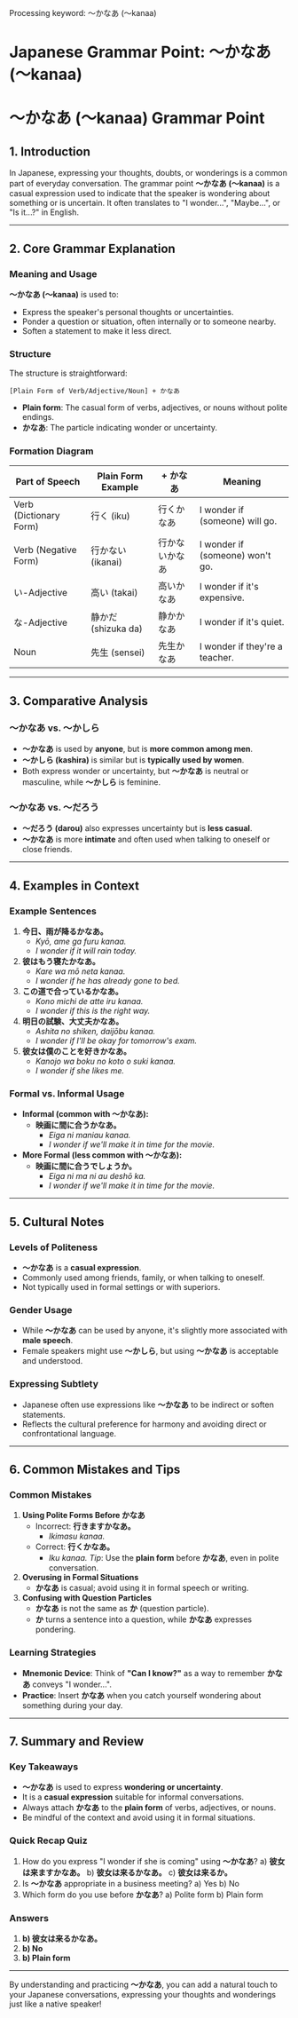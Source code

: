 Processing keyword: ～かなあ (〜kanaa)
# Japanese Grammar Point: ～かなあ (〜kanaa)
# ～かなあ (〜kanaa) Grammar Point
## 1. Introduction
In Japanese, expressing your thoughts, doubts, or wonderings is a common part of everyday conversation. The grammar point **～かなあ (〜kanaa)** is a casual expression used to indicate that the speaker is wondering about something or is uncertain. It often translates to "I wonder...", "Maybe...", or "Is it...?" in English.

---
## 2. Core Grammar Explanation
### Meaning and Usage
**～かなあ (〜kanaa)** is used to:
- Express the speaker's personal thoughts or uncertainties.
- Ponder a question or situation, often internally or to someone nearby.
- Soften a statement to make it less direct.
### Structure
The structure is straightforward:
```
[Plain Form of Verb/Adjective/Noun] + かなあ
```
- **Plain form**: The casual form of verbs, adjectives, or nouns without polite endings.
- **かなあ**: The particle indicating wonder or uncertainty.
### Formation Diagram
| Part of Speech            | Plain Form Example | + かなあ | Meaning                   |
|---------------------------|--------------------|----------|---------------------------|
| Verb (Dictionary Form)    | 行く (iku)          | 行くかなあ   | I wonder if (someone) will go. |
| Verb (Negative Form)      | 行かない (ikanai)   | 行かないかなあ | I wonder if (someone) won't go. |
| い-Adjective               | 高い (takai)        | 高いかなあ   | I wonder if it's expensive.    |
| な-Adjective               | 静かだ (shizuka da) | 静かかなあ   | I wonder if it's quiet.        |
| Noun                      | 先生 (sensei)       | 先生かなあ   | I wonder if they're a teacher. |
---
## 3. Comparative Analysis
### ～かなあ vs. ～かしら
- **～かなあ** is used by **anyone**, but is **more common among men**.
- **～かしら (kashira)** is similar but is **typically used by women**.
- Both express wonder or uncertainty, but **～かなあ** is neutral or masculine, while **～かしら** is feminine.
### ～かなあ vs. ～だろう
- **～だろう (darou)** also expresses uncertainty but is **less casual**.
- **～かなあ** is more **intimate** and often used when talking to oneself or close friends.
---
## 4. Examples in Context
### Example Sentences
1. **今日、雨が降るかなあ。**
   - *Kyō, ame ga furu kanaa.*
   - *I wonder if it will rain today.*
2. **彼はもう寝たかなあ。**
   - *Kare wa mō neta kanaa.*
   - *I wonder if he has already gone to bed.*
3. **この道で合っているかなあ。**
   - *Kono michi de atte iru kanaa.*
   - *I wonder if this is the right way.*
4. **明日の試験、大丈夫かなあ。**
   - *Ashita no shiken, daijōbu kanaa.*
   - *I wonder if I'll be okay for tomorrow's exam.*
5. **彼女は僕のことを好きかなあ。**
   - *Kanojo wa boku no koto o suki kanaa.*
   - *I wonder if she likes me.*
### Formal vs. Informal Usage
- **Informal (common with ～かなあ):**
  - **映画に間に合うかなあ。**
    - *Eiga ni maniau kanaa.*
    - *I wonder if we'll make it in time for the movie.*
- **More Formal (less common with ～かなあ):**
  - **映画に間に合うでしょうか。**
    - *Eiga ni ma ni au deshō ka.*
    - *I wonder if we'll make it in time for the movie.*
---
## 5. Cultural Notes
### Levels of Politeness
- **～かなあ** is a **casual expression**.
- Commonly used among friends, family, or when talking to oneself.
- Not typically used in formal settings or with superiors.
### Gender Usage
- While **～かなあ** can be used by anyone, it's slightly more associated with **male speech**.
- Female speakers might use **～かしら**, but using **～かなあ** is acceptable and understood.
### Expressing Subtlety
- Japanese often use expressions like **～かなあ** to be indirect or soften statements.
- Reflects the cultural preference for harmony and avoiding direct or confrontational language.
---
## 6. Common Mistakes and Tips
### Common Mistakes
1. **Using Polite Forms Before かなあ**
   - Incorrect: **行きますかなあ。**
     - *Ikimasu kanaa.*
   - Correct: **行くかなあ。**
     - *Iku kanaa.*
   *Tip*: Use the **plain form** before **かなあ**, even in polite conversation.
2. **Overusing in Formal Situations**
   - **かなあ** is casual; avoid using it in formal speech or writing.
3. **Confusing with Question Particles**
   - **かなあ** is not the same as **か** (question particle).
   - **か** turns a sentence into a question, while **かなあ** expresses pondering.
### Learning Strategies
- **Mnemonic Device**: Think of **"Can I know?"** as a way to remember **かなあ** conveys "I wonder...".
- **Practice**: Insert **かなあ** when you catch yourself wondering about something during your day.
---
## 7. Summary and Review
### Key Takeaways
- **～かなあ** is used to express **wondering or uncertainty**.
- It is a **casual expression** suitable for informal conversations.
- Always attach **かなあ** to the **plain form** of verbs, adjectives, or nouns.
- Be mindful of the context and avoid using it in formal situations.
### Quick Recap Quiz
1. How do you express "I wonder if she is coming" using **～かなあ**?
   a) **彼女は来ますかなあ。**
   b) **彼女は来るかなあ。**
   c) **彼女は来るか。**
2. Is **～かなあ** appropriate in a business meeting?
   a) Yes
   b) No
3. Which form do you use before **かなあ**?
   a) Polite form
   b) Plain form
### Answers
1. **b) 彼女は来るかなあ。**
2. **b) No**
3. **b) Plain form**
---
By understanding and practicing **～かなあ**, you can add a natural touch to your Japanese conversations, expressing your thoughts and wonderings just like a native speaker!

